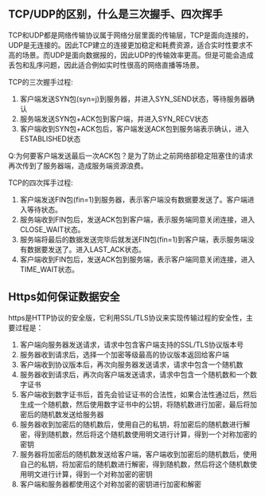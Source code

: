 ## TCP/UDP的区别，什么是三次握手、四次挥手
   
   TCP和UDP都是网络传输协议属于网络分层里面的传输层，TCP是面向连接的，UDP是无连接的。因此TCP建立的连接更加稳定和耗费资源，适合实时性要求不高的场景。而UDP是面向数据报的，因此UDP的传输效率更高。但是可能会造成丢包和乱序问题，因此适合例如实时性很高的网络直播等场景。
   
   TCP的三次握手过程:
   1. 客户端发送SYN包(syn=j)到服务器，并进入SYN_SEND状态，等待服务器确认
   2. 服务端发送SYN包+ACK包到客户端，并进入SYN_RECV状态
   3. 客户端收到SYN包+ACK包后，客户端发送ACK包到服务端表示确认，进入ESTABLISHED状态
   
   Q:为何要客户端发送最后一次ACK包？是为了防止之前网络部稳定阻塞住的请求再次传到了服务器端，造成服务端资源浪费。

   TCP的四次挥手过程:
   1. 客户端发送FIN包(fin=1)到服务器，表示客户端没有数据要发送了。客户端进入等待状态。
   2. 服务端收到FIN包后，发送ACK包到客户端，表示服务端同意关闭连接，进入CLOSE_WAIT状态。
   3. 服务端将最后的数据发送完毕后就发送FIN包(fin=1)到客户端，表示服务端没有数据要发送了。进入LAST_ACK状态。
   4. 客户端收到FIN包后，发送ACK包到服务端，表示客户端同意关闭连接，进入TIME_WAIT状态。
   
## Https如何保证数据安全

   https是HTTP协议的安全版，它利用SSL/TLS协议来实现传输过程的安全性，主要过程是：
   1. 客户端向服务器发送请求，请求中包含客户端支持的SSL/TLS协议版本号
   2. 服务器收到请求后，选择一个加密等级最高的协议版本返回给客户端
   3. 客户端收到协议版本后，再次向服务器发送请求，请求中包含一个随机数
   4. 服务器收到请求后，再次向客户端发送请求，请求中包含一个随机数和一个数字证书
   5. 客户端收到数字证书后，首先会验证证书的合法性，如果合法性通过后，然后生成一个随机数，然后使用数字证书中的公钥，将随机数进行加密，最后将加密后的随机数发送给服务器
   6. 服务器收到加密后的随机数后，使用自己的私钥，将加密后的随机数进行解密，得到随机数，然后将这个随机数使用明文进行计算，得到一个对称加密的密钥
   7. 服务器将加密后的随机数发送给客户端，客户端收到加密后的随机数后，使用自己的私钥，将加密后的随机数进行解密，得到随机数，然后将这个随机数使用明文进行计算，得到一个对称加密的密钥
   8. 客户端和服务器都使用这个对称加密的密钥进行加密和解密 